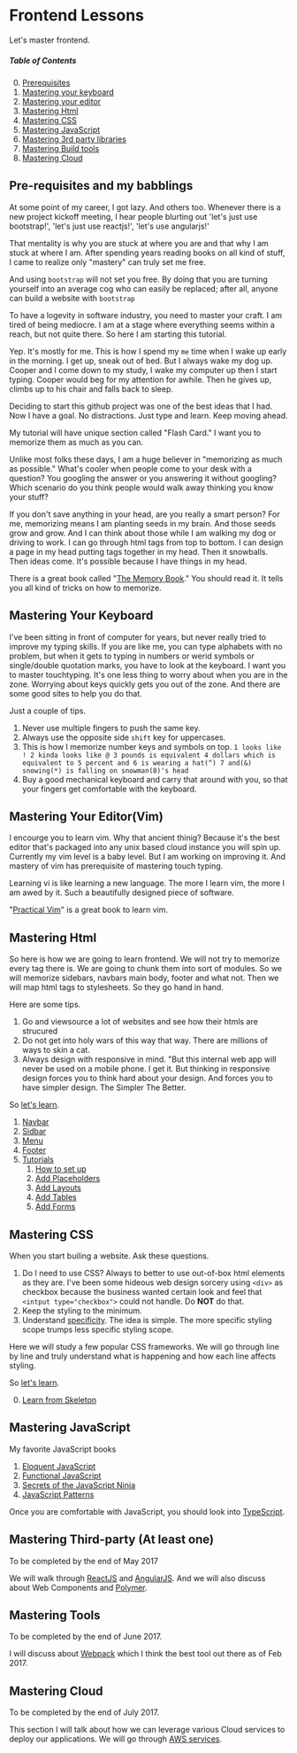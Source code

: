 # Frontend Lessons
Let's master frontend.

##### Table of Contents  
0. [Prerequisites](#prerequisites)
1. [Mastering your keyboard](#keyboard)
2. [Mastering your editor](#editor)
3. [Mastering Html](#html)
4. [Mastering CSS](#css)
5. [Mastering JavaScript](#javascript)
6. [Mastering 3rd party libraries](#thirdparty)
7. [Mastering Build tools](#tools)
8. [Mastering Cloud](#cloud)

<a name="prerequisites" />

## Pre-requisites and my babblings

At some point of my career, I got lazy. And others too. Whenever there is a new project kickoff meeting, I hear people blurting out 'let's just use bootstrap!', 'let's just use reactjs!', 'let's use angularjs!' 

That mentality is why you are stuck at where you are and that why I am stuck at where I am. After spending years reading books on all kind of stuff, I came to realize only "mastery" can truly set me free.

And using `bootstrap` will not set you free. By doing that you are turning yourself into an average cog who can easily be replaced; after all, anyone can build a website with `bootstrap`

To have a logevity in software industry, you need to master your craft. I am tired of being mediocre. I am at a stage where everything seems within a reach, but not quite there. So here I am starting this tutorial.

Yep. It's mostly for me. This is how I spend my `me` time when I wake up early in the morning. I get up, sneak out of bed. But I always wake my dog up. Cooper and I come down to my study, I wake my computer up then I start typing. Cooper would beg for my attention for awhile. Then he gives up, climbs up to his chair and falls back to sleep.

Deciding to start this github project was one of the best ideas that I had. Now I have a goal. No distractions. Just type and learn. Keep moving ahead.

My tutorial will have unique section called "Flash Card." I want you to memorize them as much as you can.

Unlike most folks these days, I am a huge believer in "memorizing as much as possible." What's cooler when people come to your desk with a question? You googling the answer or you answering it without googling? Which scenario do you think people would walk away thinking you know your stuff?

If you don't save anything in your head, are you really a smart person? For me, memorizing means I am planting seeds in my brain. And those seeds grow and grow. And I can think about those while I am walking my dog or driving to work. I can go through html tags from top to bottom. I can design a page in my head putting tags together in my head. Then it snowballs. Then ideas come. It's possible because I have things in my head.

There is a great book called "[The Memory Book](https://www.amazon.com/dp/0345410025)." You should read it. It tells you all kind of tricks on how to memorize.

<a name="keyboard" />

## Mastering Your Keyboard

I've been sitting in front of computer for years, but never really tried to improve my typing skills. If you are like me, you can type alphabets with no problem,
but when it gets to typing in numbers or werid symbols or single/double quotation marks, you have to look at the keyboard. I want you to master touchtyping. It's
one less thing to worry about when you are in the zone. Worrying about keys quickly gets you out of the zone. And there are some good sites to help you do that.

Just a couple of tips.

1. Never use multiple fingers to push the same key.
2. Always use the opposite side `shift` key for uppercases.
3. This is how I memorize number keys and symbols on top. `1 looks like ! 2 kinda looks like @ 3 pounds is equivalent 4 dollars which is equivalent to 5 percent and 6 is wearing a hat(^) 7 and(&) snowing(*) is falling on snowman(8)'s head`
4. Buy a good mechanical keyboard and carry that around with you, so that your fingers get comfortable with the keyboard.

<a name="editor" />

## Mastering Your Editor(Vim)

I encourge you to learn vim. Why that ancient thinig? Because it's the best editor that's packaged into any unix based cloud instance you will spin up. Currently
my vim level is a baby level. But I am working on improving it. And mastery of vim has prerequisite of mastering touch typing.

Learning vi is like learning a new language. The more I learn vim, the more I am awed by it. Such a beautifully designed piece of software.

"[Practical Vim](https://www.amazon.com/Practical-Vim-Edit-Speed-Thought/dp/1680501275)" is a great book to learn vim.

<a name="html" />

## Mastering Html

So here is how we are going to learn frontend. We will not try to memorize every tag there is. We are going to chunk them into sort of modules. So we will memorize 
sidebars, navbars main body, footer and what not. Then we will map html tags to stylesheets. So they go hand in hand.

Here are some tips.

1. Go and viewsource a lot of websites and see how their htmls are strucured
2. Do not get into holy wars of this way that way. There are millions of ways to skin a cat.
3. Always design with responsive in mind. "But this internal web app will never be used on a mobile phone. I get it. But thinking in responsive design forces you to think hard about your design. And forces you to have simpler design. The Simpler The Better.

So [let's learn](https://github.com/duk/Frontend-Lessons/tree/master/html#mastering-html).

1. [Navbar](https://github.com/duk/FrontendLessons/tree/master/html#navbar)
2. [Sidbar](https://github.com/duk/FrontendLessons/tree/master/html#sidebar)
3. [Menu](https://github.com/duk/FrontendLessons/tree/master/html#menu)
4. [Footer](https://github.com/duk/FrontendLessons/tree/master/html#footer)
5. [Tutorials](https://github.com/duk/FrontendLessons/tree/master/html#tutorials)
   1. [How to set up](https://github.com/duk/FrontendLessons/tree/master/html#howtosetup) 
   2. [Add Placeholders](https://github.com/duk/FrontendLessons/tree/master/html#addplaceholder)
   3. [Add Layouts](https://github.com/duk/FrontendLessons/tree/master/html#addlayouts)
   4. [Add Tables](https://github.com/duk/FrontendLessons/tree/master/html#addtables)
   5. [Add Forms](https://github.com/duk/FrontendLessons/tree/master/html#addforms)


<a name="css" />

## Mastering CSS

When you start builing a website. Ask these questions.

1. Do I need to use CSS? Always to better to use out-of-box html elements as they are. I've been some hideous web design sorcery using `<div>` as checkbox because the business wanted certain look and feel that `<intput type="checkbox">` could not handle. Do **NOT** do that.
2. Keep the styling to the minimum.
3. Understand [specificity](https://developer.mozilla.org/en-US/docs/Web/CSS/Specificity). The idea is simple. The more specific styling scope trumps less specific styling scope.

Here we will study a few popular CSS frameworks. We will go through line by line and truly understand what is happening and how each line affects styling.

So [let's learn](https://github.com/duk/Frontend-Lessons/tree/master/css#mastering-css).

0. [Learn from Skeleton](https://github.com/duk/Frontend-Lessons/tree/master/css#skeleton)

<a name="javascript" />

## Mastering JavaScript

My favorite JavaScript books

1. [Eloquent JavaScript](https://www.amazon.com/Eloquent-JavaScript-Modern-Introduction-Programming/dp/1593275846)
2. [Functional JavaScript](https://www.amazon.com/Functional-JavaScript-Introducing-Programming-Underscore-js/dp/1449360726)
3. [Secrets of the JavaScript Ninja](https://www.amazon.com/Secrets-JavaScript-Ninja-John-Resig/dp/1617292850/)
4. [JavaScript Patterns](https://www.amazon.com/JavaScript-Patterns-Better-Applications-Coding/dp/0596806752)

Once you are comfortable with JavaScript, you should look into [TypeScript](https://www.typescriptlang.org/docs/tutorial.html).

<a name="thirdparty" />

## Mastering Third-party (At least one)

To be completed by the end of May 2017

We will walk through [ReactJS](https://facebook.github.io/react/) and [AngularJS](https://angular.io/). And we will also discuss about Web Components and [Polymer](https://www.polymer-project.org/1.0/).

<a name="tools" />

## Mastering Tools

To be completed by the end of June 2017.

I will discuss about [Webpack](https://webpack.js.org/) which I think the best tool out there as of Feb 2017.

<a name="cloud" />

## Mastering Cloud

To be completed by the end of July 2017.

This section I will talk about how we can leverage various Cloud services to deploy our applications. We will go through [AWS services](https://aws.amazon.com/documentation/).